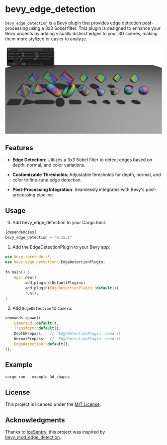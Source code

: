 # bevy_edge_detection

`bevy_edge_detection` is a Bevy plugin that provides edge detection post-processing using a 3x3 Sobel filter. This plugin is designed to enhance your Bevy projects by adding visually distinct edges to your 3D scenes, making them more stylized or easier to analyze.

![3d_shapes](./3d_shapes.png)

## Features

* __Edge Detection__: Utilizes a 3x3 Sobel filter to detect edges based on depth, normal, and color variations.

* __Customizable Thresholds__: Adjustable thresholds for depth, normal, and color to fine-tune edge detection.

* __Post-Processing Integration__: Seamlessly integrates with Bevy's post-processing pipeline.

## Usage

0. Add bevy_edge_detection to your Cargo.toml:

```rust
[dependencies]
bevy_edge_detection = "0.15.1"
```

1. Add the EdgeDetectionPlugin to your Bevy app:

```rust
use bevy::prelude::*;
use bevy_edge_detection::EdgeDetectionPlugin;

fn main() {
    App::new()
        .add_plugins(DefaultPlugins)
        .add_plugin(EdgeDetectionPlugin::default())
        .run();
}
```

2. Add `EdgeDetection` to `Camera`:

```rust
commands.spawn((
    Camera3d::default(),
    Transform::default(),
    DepthPrepass,   // `EdgeDetectionPlugin` need it
    NormalPrepass,  // `EdgeDetectionPlugin` need it
    EdgeDetection::default(),
));
```

## Example

```rust
cargo run --example 3d_shapes
```

## License

This project is licensed under the [MIT License](./LICENSE).

## Acknowledgments

Thanks to [IceSentry](https://github.com/IceSentry), this project was inspired by [bevy_mod_edge_detection](https://github.com/IceSentry/bevy_mod_edge_detection).